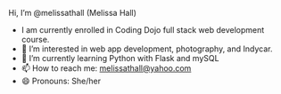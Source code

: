 Hi, I’m @melissathall (Melissa Hall)
- I am currently enrolled in Coding Dojo full stack web development course.
- 👀 I’m interested in web app development, photography, and Indycar.
- 🌱 I’m currently learning Python with Flask and mySQL
- 📫 How to reach me: melissathall@yahoo.com
- 😄 Pronouns: She/her

<!---
melissathall/melissathall is a ✨ special ✨ repository because its `README.md` (this file) appears on your GitHub profile.
You can click the Preview link to take a look at your changes.
--->
